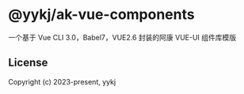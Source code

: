 # @yykj/ak-vue-components

一个基于 Vue CLI 3.0，Babel7，VUE2.6 封装的阿康 VUE-UI 组件库模版

## License

Copyright (c) 2023-present, yykj
